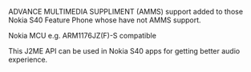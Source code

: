 
ADVANCE MULTIMEDIA SUPPLIMENT (AMMS) support added to those Nokia S40 Feature Phone whose have not AMMS support.

Nokia MCU e.g. ARM1176JZ(F)-S compatible

This J2ME API can be used in Nokia S40 apps for getting better audio experience.


